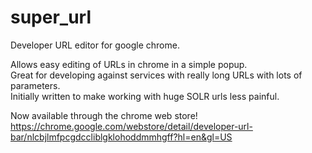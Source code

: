 super_url
=========

Developer URL editor for google chrome.

Allows easy editing of URLs in chrome in a simple popup.  
Great for developing against services with really long URLs with lots of parameters.  
Initially written to make working with huge SOLR urls less painful.

Now available through the chrome web store!
https://chrome.google.com/webstore/detail/developer-url-bar/nlcbjlmfpcgdccliblgklohoddmmhgff?hl=en&gl=US
